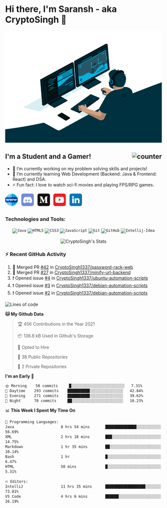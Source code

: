 # Hi there, I'm Saransh - aka CryptoSingh 👋

<div align="center">
<img src="https://github.com/CryptoSingh1337/CryptoSingh1337/blob/master/icons/code.gif" height="360px" width="640px" alt="gif"/>
</div>

## I'm a Student and a Gamer!<img src="https://komarev.com/ghpvc/?username=cryptosingh1337" alt="counter" align="right"/>

- 🔭 I’m currently working on my problem solving skills and projects!
- 🌱 I’m currently learning Web Development (Backend: Java & Frontend: React) and DSA.
- ⚡ Fun fact: I love to watch sci-fi movies and playing FPS/RPG games.

<a href="https://cryptosingh1337.github.io/" target="_blank"><img alt="website" height="40px" width="40px" src="./icons/world-wide-web.svg"/></a>&nbsp;&nbsp;
<a href="https://discord.gg/6efHuzv" target="_blank"><img alt="discord" height="40px" width="40px" src="https://raw.githubusercontent.com/edent/SuperTinyIcons/master/images/svg/discord.svg"/></a>&nbsp;&nbsp;
<a href="https://cryptosingh1337.medium.com/" target="_blank"><img alt="Medium" height="40px" width="40px" src="https://raw.githubusercontent.com/edent/SuperTinyIcons/master/images/svg/medium.svg"/></a>&nbsp;&nbsp;
<a href="https://www.youtube.com/cryptosingh" target="_blank"><img alt="youtube" height="40px" width="40px" src="https://raw.githubusercontent.com/edent/SuperTinyIcons/master/images/svg/youtube.svg"/></a>&nbsp;&nbsp;
<a href="https://www.linkedin.com/in/saransh-kumar-2k19/" target="_blank"><img alt="linkedin" height="40px" width="40px" src="https://raw.githubusercontent.com/edent/SuperTinyIcons/master/images/svg/linkedin.svg"/></a>

##

### Technologies and Tools:

<div align="center">
<code><img alt="Java" height="40px" width="40px" src="https://raw.githubusercontent.com/tomchen/stack-icons/master/logos/java.svg" title="Java"/></code>
<code><img alt="HTML5" height="40px" width="40px" src="https://raw.githubusercontent.com/tomchen/stack-icons/master/logos/html-5.svg" title="HTML5"/></code>
<code><img alt="CSS3" height="40px" width="40px" src="https://raw.githubusercontent.com/tomchen/stack-icons/master/logos/css-3.svg" title="CSS3"/></code>
<code><img alt="JavaScript" height="40px" width="40px" src="https://raw.githubusercontent.com/tomchen/stack-icons/master/logos/bootstrap.svg" title="Bootstrap"/></code>
<code><img alt="Git" height="40px" width="40px" src="https://raw.githubusercontent.com/tomchen/stack-icons/master/logos/git-icon.svg" title="Git"/></code>
<code><img alt="GitHub" height="40px" width="40px" src="https://raw.githubusercontent.com/tomchen/stack-icons/master/logos/github-icon.svg" 
title="GitHub"/></code>
<code><img alt="Intellij-Idea" height="40px" width="40px" src="https://raw.githubusercontent.com/tomchen/stack-icons/master/logos/intellij-idea.svg" title="Intellij-IDEA"/></code>
</div>
<br>
<div align="center">
<img  alt="CryptoSingh's Stats" src="https://github-readme-stats-cryptosingh1337.vercel.app/api?username=CryptoSingh1337&show_icons=true&bg_color=FFFFFF&title_color=003140&icon_color=003140&text_color=0486AA" title="Stats"/>
</div>

### ⚡ Recent GitHub Activity

<!--START_SECTION:activity-->

1. 🎉 Merged PR [#42](https://github.com/CryptoSingh1337/password-rack-web/pull/42) in [CryptoSingh1337/password-rack-web](https://github.com/CryptoSingh1337/password-rack-web)
2. 🎉 Merged PR [#27](https://github.com/CryptoSingh1337/minify-url-backend/pull/27) in [CryptoSingh1337/minify-url-backend](https://github.com/CryptoSingh1337/minify-url-backend)
3. ❗️ Opened issue [#4](https://github.com/CryptoSingh1337/ubuntu-automation-scripts/issues/4) in [CryptoSingh1337/ubuntu-automation-scripts](https://github.com/CryptoSingh1337/ubuntu-automation-scripts)
4. ❗️ Opened issue [#3](https://github.com/CryptoSingh1337/debian-automation-scripts/issues/3) in [CryptoSingh1337/debian-automation-scripts](https://github.com/CryptoSingh1337/debian-automation-scripts)
5. ❗️ Opened issue [#2](https://github.com/CryptoSingh1337/debian-automation-scripts/issues/2) in [CryptoSingh1337/debian-automation-scripts](https://github.com/CryptoSingh1337/debian-automation-scripts)
<!--END_SECTION:activity-->

<!--START_SECTION:waka-->
![Lines of code](https://img.shields.io/badge/From%20Hello%20World%20I%27ve%20Written-321449%20lines%20of%20code-blue)

**🐱 My Github Data** 

> 🏆 456 Contributions in the Year 2021
 > 
> 📦 136.8 kB Used in Github's Storage 
 > 
> 💼 Opted to Hire
 > 
> 📜 38 Public Repositories 
 > 
> 🔑 2 Private Repositories  
 > 
**I'm an Early 🐤** 

```text
🌞 Morning    50 commits     █░░░░░░░░░░░░░░░░░░░░░░░░   7.31% 
🌆 Daytime    293 commits    ██████████░░░░░░░░░░░░░░░   42.84% 
🌃 Evening    271 commits    ██████████░░░░░░░░░░░░░░░   39.62% 
🌙 Night      70 commits     ██░░░░░░░░░░░░░░░░░░░░░░░   10.23%

```


📊 **This Week I Spent My Time On** 

```text
💬 Programming Languages: 
Java                     8 hrs 54 mins       ██████████████░░░░░░░░░░░   56.69% 
XML                      2 hrs 18 mins       ███░░░░░░░░░░░░░░░░░░░░░░   14.75% 
Markdown                 1 hr 35 mins        ██░░░░░░░░░░░░░░░░░░░░░░░   10.14% 
Bash                     1 hr                █░░░░░░░░░░░░░░░░░░░░░░░░   6.47% 
HTML                     50 mins             █░░░░░░░░░░░░░░░░░░░░░░░░   5.31%

🔥 Editors: 
IntelliJ                 11 hrs 35 mins      ██████████████████░░░░░░░   73.81% 
VS Code                  4 hrs 6 mins        ██████░░░░░░░░░░░░░░░░░░░   26.19%

```


<!--END_SECTION:waka-->
